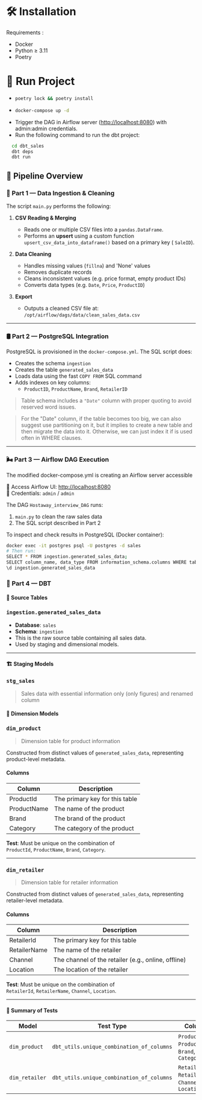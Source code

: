 # 🛠️ Installation
Requirements :
- Docker
- Python ≥ 3.11
- Poetry

# 🚀  Run Project

-   ```bash
    poetry lock && poetry install
    ```
-   ```bash
    docker-compose up -d
    ```
- Trigger the DAG in Airflow server ([http://localhost:8080](http://localhost:8080)) with admin:admin credentials.
- Run the following command to run the dbt project:
```bash
  cd dbt_sales
  dbt deps
  dbt run
```


## 🚀 Pipeline Overview

### 🧼 Part 1 — Data Ingestion & Cleaning

The script `main.py` performs the following:

1. **CSV Reading & Merging**
    - Reads one or multiple CSV files into a `pandas.DataFrame`.
    - Performs an **upsert** using a custom function `upsert_csv_data_into_dataframe()` based on a primary key (
      `SaleID`).

2. **Data Cleaning**
    - Handles missing values (`fillna`) and 'None' values
    - Removes duplicate records
    - Cleans inconsistent values (e.g. price format, empty product IDs)
    - Converts data types (e.g. `Date`, `Price`, `ProductID`)

3. **Export**
    - Outputs a cleaned CSV file at:  
      `/opt/airflow/dags/data/clean_sales_data.csv`

---

### 🛢️ Part 2 — PostgreSQL Integration

PostgreSQL is provisioned in the `docker-compose.yml`. The SQL script does:

- Creates the schema `ingestion`
- Creates the table `generated_sales_data`
- Loads data using the fast `COPY FROM` SQL command
- Adds indexes on key columns:
    - `ProductID`, `ProductName`, `Brand`, `RetailerID`

> Table schema includes a `"Date"` column with proper quoting to avoid reserved word issues.

> For the "Date" column, if the table becomes too big, we can also suggest use partitioning on it, but it implies to
> create a new table and then migrate the data into it.
> Otherwise, we can just index it if is used often in WHERE clauses.
---

### 🌬️ Part 3 — Airflow DAG Execution

The modified docker-compose.yml is creating an Airflow server accessible

📍 Access Airflow UI: [http://localhost:8080](http://localhost:8080)  
🧑 Credentials: `admin` / `admin`

The DAG `Hostaway_interview_DAG` runs:

1. `main.py` to clean the raw sales data
2. The SQL script described in Part 2

To inspect and check results in PostgreSQL (Docker container):

```bash
docker exec -it postgres psql -U postgres -d sales
# Then run:
SELECT * FROM ingestion.generated_sales_data;
SELECT column_name, data_type FROM information_schema.columns WHERE table_name = 'generated_sales_data';
\d ingestion.generated_sales_data
```

### 🧪 Part 4 — DBT

#### 🔗 Source Tables

### `ingestion.generated_sales_data`

- **Database**: `sales`
- **Schema**: `ingestion`
- This is the raw source table containing all sales data.
- Used by staging and dimensional models.

---

#### 🏗️ Staging Models

### `stg_sales`

> Sales data with essential information only (only figures) and renamed column

#### 📐 Dimension Models

### `dim_product`

> Dimension table for product information

Constructed from distinct values of `generated_sales_data`, representing product-level metadata.

#### Columns

| Column      | Description                    |
|-------------|--------------------------------|
| ProductId   | The primary key for this table |
| ProductName | The name of the product        |
| Brand       | The brand of the product       |
| Category    | The category of the product    |

**Test**: Must be unique on the combination of  
`ProductId`, `ProductName`, `Brand`, `Category`.

---

### `dim_retailer`

> Dimension table for retailer information

Constructed from distinct values of `generated_sales_data`, representing retailer-level metadata.

#### Columns

| Column       | Description                                         |
|--------------|-----------------------------------------------------|
| RetailerId   | The primary key for this table                      |
| RetailerName | The name of the retailer                            |
| Channel      | The channel of the retailer (e.g., online, offline) |
| Location     | The location of the retailer                        |

**Test**: Must be unique on the combination of  
`RetailerId`, `RetailerName`, `Channel`, `Location`.

---

#### 🧪 Summary of Tests

| Model          | Test Type                                 | Columns                                             |
|----------------|-------------------------------------------|-----------------------------------------------------|
| `dim_product`  | `dbt_utils.unique_combination_of_columns` | `ProductId`, `ProductName`, `Brand`, `Category`     |
| `dim_retailer` | `dbt_utils.unique_combination_of_columns` | `RetailerId`, `RetailerName`, `Channel`, `Location` |


